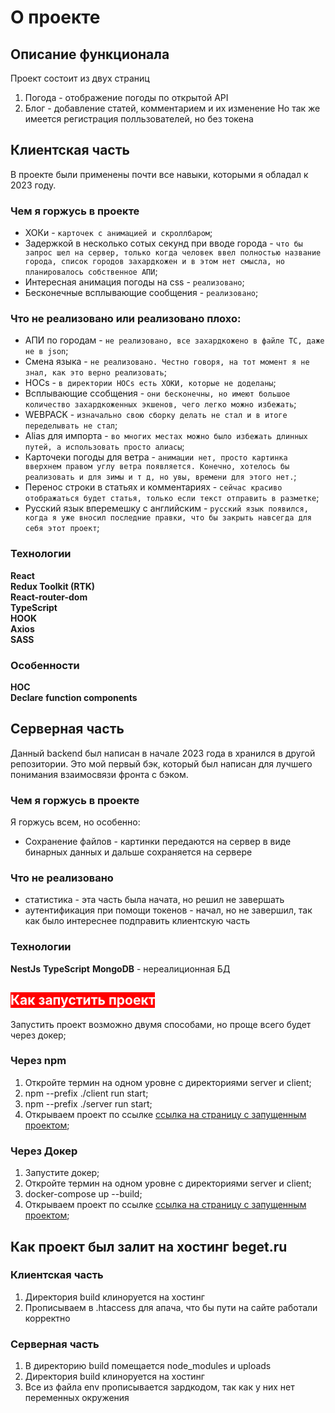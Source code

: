 # О проекте
## Описание функционала
Проект состоит из двух страниц
1) Погода - отображение погоды по открытой API
2) Блог   - добавление статей, комментарием и их изменение
Но так же имеется регистрация полльзователей, но без токена


## Клиентская часть
В проекте были применены почти все навыки, которыми я обладал к 2023 году.

### Чем я горжусь в проекте
- ХОКи                                                - `карточек с анимацией и скроллбаром`;
- Задержкой в несколько сотых секунд при вводе города - `что бы запрос шел на сервер, только когда человек ввел полностью название города, список городов захардкожен и в этом нет смысла, но планировалось собственное АПИ`;
- Интересная анимация погоды на css                   - `реализовано`;
- Бесконечные всплывающие сообщения                   - `реализовано`;

### Что не реализовано или реализовано плохо:
- АПИ по городам                          - `не реализовано, все захардкожено в файле ТС, даже не в json`;
- Смена языка                             - `не реализовано. Честно говоря, на тот момент я не знал, как это верно реализовать`;
- HOCs                                    - `в директории HOCs есть ХОКИ, которые не доделаны`;
- Всплывающие ссобщения                   - `они бесконечны, но имеют большое количество захардкоженных экшенов, чего легко можно избежать`;
- WEBPACK                                 - `изначально свою сборку делать не стал и в итоге переделывать не стал`;
- Alias для импорта                       - `во многих местах можно было избежать длинных путей, а использовать просто алиасы`;
- Карточеки погоды для ветра              - `анимации нет, просто картинка вверхнем правом углу ветра появляется. Конечно, хотелось бы реализовать и для зимы и т д, но увы, времени для этого нет.`;
- Перенос строки в статьях и комментариях - `сейчас красиво отображаться будет статья, только если текст отправить в разметке`;
- Русский язык вперемешку с английским    -  `русский язык появился, когда я уже вносил последние правки, что бы закрыть навсегда для себя этот проект`;


### Технологии
**React**                  
**Redux Toolkit (RTK)**    
**React-router-dom**       
**TypeScript**             
**HOOK**                   
**Axios**                 
**SASS**                  

### Особенности
**HOC**                   
**Declare**
**function components** 


## Серверная часть
Данный backend был написан в начале 2023 года в хранился в другой репозитории. Это мой первый бэк, который был написан для лучшего понимания взаимосвязи фронта с бэком. 

### Чем я горжусь в проекте
Я горжусь всем, но особенно:
- Сохранение файлов - картинки передаются на сервер в виде бинарных данных и дальше сохраняется на сервере 

### Что не реализовано
- статистика                        - эта часть была начата, но решил не завершать
- аутентификация при помощи токенов - начал, но не завершил, так как было интереснее подправить клиентскую часть

### Технологии
**NestJs**
**TypeScript**
**MongoDB**     - нереалиционная БД


## <span style="color:white; background-color:red;">Как запустить проект</span> 
Запустить проект возможно двумя способами, но проще всего будет через докер;

### Через npm
1) Откройте термин на одном уровне с директориями server и client;
2) npm --prefix ./client run start;
3) npm --prefix ./server run start;
4) Открываем проект по ссылке [ссылка на страницу с запущенным проектом](http://localhost:8080/weather);


### Через Докер
1) Запустите докер;
2) Откройте термин на одном уровне с директориями server и client;
3) docker-compose up --build;
4) Открываем проект по ссылке [ссылка на страницу с запущенным проектом](http://localhost:3020/weather);

## Как проект был залит на хостинг beget.ru

### Клиентская часть
1) Директория build клиноруется на хостинг
2) Прописываем в .htaccess для апача, что бы пути на сайте работали корректно

### Серверная часть
1) В директорию build помещается node_modules и uploads
2) Директория build клиноруется на хостинг
3) Все из файла env прописывается зардкодом, так как у них нет переменных окружения